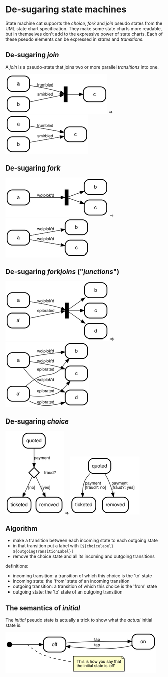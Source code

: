 # De-sugaring state machines

State machine cat supports the _choice_, _fork_ and _join_
pseudo states from the UML state chart specification. They
make some state charts more readable, but in themselves
don't add to the expressive power of state charts. Each
of these pseudo elements can be expressed in _states_
and _transitions_. 

## De-sugaring _join_
A _join_ is a pseudo-state that joins two or more parallel
_transitions_ into one. 

<img width="326" alt="pics/desugar-01-join.png" src="pics/desugar-01-join.png"> =>  <img width="265" alt="pics/desugar-01-join-desugared.png" src="pics/desugar-01-join-desugared.png">

## De-sugaring _fork_
<img width="329" alt="pics/desugar-02-fork.png" src="pics/desugar-02-fork.png"> => <img width="268" alt="pics/desugar-02-fork-desugared.png" src="pics/desugar-02-fork-desugared.png">


## De-sugaring _forkjoins_ ("_junctions_")

<img width="330" alt="pics/desugar-03-junction.png" src="pics/desugar-03-junction.png"> => <img width="268" alt="pics/desugar-03-junction-desugared.png" src="pics/desugar-03-junction-desugared.png">

## De-sugaring _choice_

<img width="186" alt="pics/desugar-04-choice.png" src="pics/desugar-04-choice.png"> => <img width="222" alt="pics/desugar-04-choice-desugared.png" src="pics/desugar-04-choice-desugared.png">

## Algorithm
- make a transition between each incoming state to each outgoing state
- in that transition put a label with `[${choicelabel} ${outgoingTransitionLabel}]`
- remove the choice state and all its incoming and outgoing transitions

definitions:
- incoming transition: a transition of which this choice is the 'to' state
- incoming state: the 'from' state of an incoming transition
- outgoing transition: a transition of which this choice is the 'from' state
- outgoing state: the 'to' state of an outgoing transition

## The semantics of _initial_
The _initial_ pseudo state is actually a trick to show what 
the _actual_ initial state is.

<img width="482" alt="pics/desugar-05-initial.png" src="pics/desugar-05-initial.png"> 


